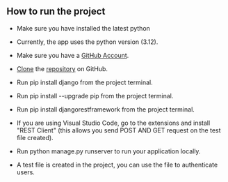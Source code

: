 ## How to run the project

- Make sure you have installed the latest python
  
- Currently, the app uses the python version (3.12).
- Make sure you have a [GitHub Account](https://github.com/signup/free).
- [Clone](https://docs.github.com/en/repositories/creating-and-managing-repositories/cloning-a-repository) the [repository](https://github.com/TooniMike/Expense-Tracker/) on GitHub.
- Run pip install django from the project terminal.
- Run pip install --upgrade pip from the project terminal.
- Run pip install djangorestframework from the project terminal.
- If you are using Visual Studio Code, go to the extensions and install "REST Client" (this allows you send POST AND GET request on the test file created).
- Run python manage.py runserver to run your application locally.
- A test file is created in the project, you can use the file to authenticate users.

